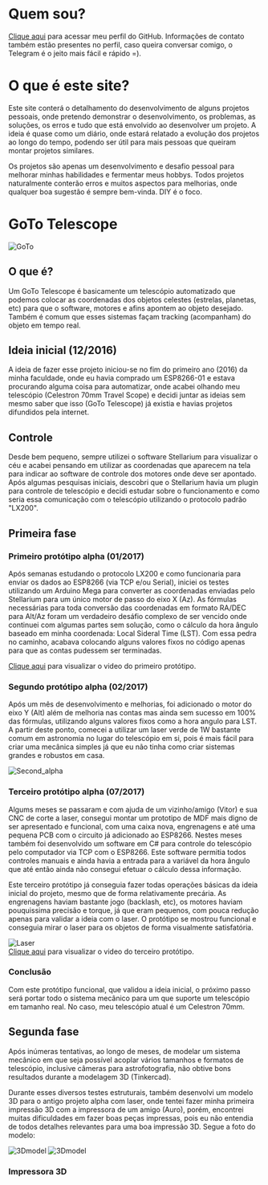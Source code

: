 # Quem sou?
[Clique aqui](https://github.com/urbanze) para acessar meu perfil do GitHub. Informações de contato também estão presentes no perfil, caso queira conversar comigo, o Telegram é o jeito mais fácil e rápido =).

# O que é este site?
Este site conterá o detalhamento do desenvolvimento de alguns projetos pessoais, onde pretendo demonstrar o desenvolvimento, os problemas, as soluções, os erros e tudo que está envolvido ao desenvolver um projeto. A ideia é quase como um diário, onde estará relatado a evolução dos projetos ao longo do tempo, podendo ser útil para mais pessoas que queiram montar projetos similares.

Os projetos são apenas um desenvolvimento e desafio pessoal para melhorar minhas habilidades e fermentar meus hobbys. Todos projetos naturalmente conterão erros e muitos aspectos para melhorias, onde qualquer boa sugestão é sempre bem-vinda. DIY é o foco.



# GoTo Telescope
![GoTo](images/gototelescope.jpg)
## O que é?
Um GoTo Telescope é basicamente um telescópio automatizado que podemos colocar as coordenadas dos objetos celestes (estrelas, planetas, etc) para que o software, motores e afins apontem ao objeto desejado. Também é comum que esses sistemas façam tracking (acompanham) do objeto em tempo real.

## Ideia inicial (12/2016)
A ideia de fazer esse projeto iniciou-se no fim do primeiro ano (2016) da minha faculdade, onde eu havia comprado um ESP8266-01 e estava procurando alguma coisa para automatizar, onde acabei olhando meu telescópio (Celestron 70mm Travel Scope) e decidi juntar as ideias sem mesmo saber que isso (GoTo Telescope) já existia e havias projetos difundidos pela internet.

## Controle
Desde bem pequeno, sempre utilizei o software Stellarium para visualizar o céu e acabei pensando em utilizar as coordenadas que aparecem na tela para indicar ao software de controle dos motores onde deve ser apontado. Após algumas pesquisas iniciais, descobri que o Stellarium havia um plugin para controle de telescópio e decidi estudar sobre o funcionamento e como seria essa comunicação com o telescópio utilizando o protocolo padrão "LX200".

## Primeira fase
### Primeiro protótipo alpha (01/2017)
Após semanas estudando o protocolo LX200 e como funcionaria para enviar os dados ao ESP8266 (via TCP e/ou Serial), iniciei os testes utilizando um Arduino Mega para converter as coordenadas enviadas pelo Stellarium para um único motor de passo do eixo X (Az). As fórmulas necessárias para toda conversão das coordenadas em formato RA/DEC para Alt/Az foram um verdadeiro desáfio complexo de ser vencido onde continuei com algumas partes sem solução, como o cálculo da hora ângulo baseado em minha coordenada: Local Sideral Time (LST). Com essa pedra no caminho, acabava colocando alguns valores fixos no código apenas para que as contas pudessem ser terminadas.

[Clique aqui](/videos/telescope_09012017.mp4) para visualizar o video do primeiro protótipo.


### Segundo protótipo alpha (02/2017)
Após um mês de desenvolvimento e melhorias, foi adicionado o motor do eixo Y (Alt) além de melhoria nas contas mas ainda sem sucesso em 100% das fórmulas, utilizando alguns valores fixos como a hora angulo para LST. A partir deste ponto, comecei a utilizar um laser verde de 1W bastante comum em astronomia no lugar do telescópio em si, pois é mais fácil para criar uma mecânica simples já que eu não tinha como criar sistemas grandes e robustos em casa.

![Second_alpha](images/telescope_04022017.jpg)


### Terceiro protótipo alpha (07/2017)
Algums meses se passaram e com ajuda de um vizinho/amigo (Vitor) e sua CNC de corte a laser, consegui montar um prototipo de MDF mais digno de ser apresentado e funcional, com uma caixa nova, engrenagens e até uma pequena PCB com o circuito já adicionado ao ESP8266. Nestes meses também foi desenvolvido um software em C# para controle do telescópio pelo computador via TCP com o ESP8266. Este software permitia todos controles manuais e ainda havia a entrada para a variável da hora ângulo que até então ainda não consegui efetuar o cálculo dessa informação.

Este terceiro protótipo já conseguia fazer todas operações básicas da ideia inicial do projeto, mesmo que de forma relativamente precária. As engrenagens haviam bastante jogo (backlash, etc), os motores haviam pouquissima precisão e torque, já que eram pequenos, com pouca redução apenas para validar a ideia com o laser. O protótipo se mostrou funcional e conseguia mirar o laser para os objetos de forma visualmente satisfatória.

![Laser](images/telescope_laser.jpeg)\
[Clique aqui](https://github.com/urbanze/urbanze.github.io/tree/main/videos/telescope_13072017.mp4) para visualizar o video do terceiro protótipo.

### Conclusão
Com este protótipo funcional, que validou a ideia inicial, o próximo passo será portar todo o sistema mecânico para um que suporte um telescópio em tamanho real. No caso, meu telescópio atual é um Celestron 70mm.


## Segunda fase
Após inúmeras tentativas, ao longo de meses, de modelar um sistema mecânico em que seja possível acoplar vários tamanhos e formatos de telescópio, inclusive câmeras para astrofotografia, não obtive bons resultados durante a modelagem 3D (Tinkercad).

Durante esses diversos testes estruturais, também desenvolvi um modelo 3D para o antigo projeto alpha com laser, onde tentei fazer minha primeira impressão 3D com a impressora de um amigo (Auro), porém, encontrei muitas dificuldades em fazer boas peças impressas, pois eu não entendia de todos detalhes relevantes para  uma boa impressão 3D. Segue a foto do modelo:

![3Dmodel](images/telescope_01022021.png)
![3Dmodel](images/telescope_01022021_2.png)

### Impressora 3D
